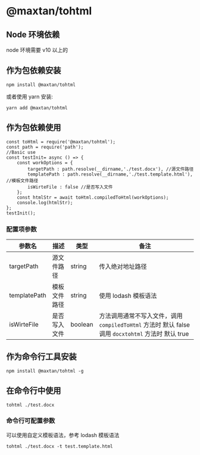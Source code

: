 # @maxtan/tohtml

## Node 环境依赖

node 环境需要 v10 以上的

## 作为包依赖安装

    npm install @maxtan/tohtml

或者使用 yarn 安装:

    yarn add @maxtan/tohtml

## 作为包依赖使用

    const toHtml = require('@maxtan/tohtml');
    const path = require('path');
    //Basic use
    const testInit= async () => {
        const workOptions = {
            targetPath : path.resolve(__dirname,'./test.docx'), //源文件路径
            templatePath : path.resolve(__dirname,'./test.template.html'),  //模板文件路径
            isWirteFile : false //是否写入文件
        };
        const htmlStr = await toHtml.compiledToHtml(workOptions);
        console.log(htmlStr);
    };
    testInit();

### 配置项参数

| 参数名       | 描述         | 类型    | 备注                                                                                               |
| ------------ | ------------ | ------- | -------------------------------------------------------------------------------------------------- |
| targetPath   | 源文件路径   | string  | 传入绝对地址路径                                                                                   |
| templatePath | 模板文件路径 | string  | 使用 lodash 模板语法                                                                               |
| isWirteFile  | 是否写入文件 | boolean | 方法调用通常不写入文件，调用 `compiledToHtml` 方法时 默认 false 调用 `docxtohtml` 方法时 默认 true |

## 作为命令行工具安装

    npm install @maxtan/tohtml -g

## 在命令行中使用

    tohtml ./test.docx

### 命令行可配置参数

可以使用自定义模板语法，参考 lodash 模板语法

    tohtml ./test.docx -t test.template.html
